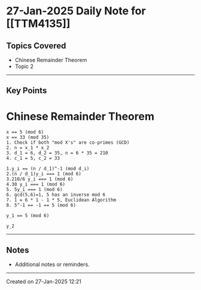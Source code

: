# 27-Jan-2025 Daily Note for [[TTM4135]]

## Topics Covered
- Chinese Remainder Theorem
- Topic 2

---
## Key Points

# Chinese Remainder Theorem

```Example
x == 5 (mod 6)
x == 33 (mod 35)
1. Check if both "mod X's" are co-primes (GCD)
2. n = x_1 * x_2
3. d_1 = 6, d_2 = 35, n = 6 * 35 = 210
4. c_1 = 5, c_2 = 33

1.y_i == (n / d_1)^-1 (mod d_i)
2.(n / d_1)y_i === 1 (mod 6)
3.210/6 y_i === 1 (mod 6)
4.30 y_i === 1 (mod 6)
5. 5y_i === 1 (mod 6)
6. gcd(5,6)=1, 5 has an inverse mod 6
7. 1 = 6 * 1 - 1 * 5, Euclidean Algorithm
8. 5^-1 == -1 == 5 (mod 6)

y_1 == 5 (mod 6)

y_2 
```


---
## Notes
- Additional notes or reminders.

---

Created on 27-Jan-2025 12:21
